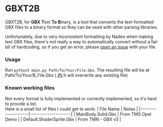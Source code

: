 # GBXT2B
GBXT2B, for **GBX** **T**ext **To** **B**inary, is a tool that converts the text-formatted GBX files to a binary format so they can be used with other parsing libraries.

Unfortunately, due to very inconsistent formatting by Nadeo when making text GBX files, there's not really a way to automatically convert without a fair bit of hardcoding, so if you get an error, please [open an issue](https://github.com/LinUwUxCat/GBXT2B/issues/new/choose) with your file.
### Usage
Run `python3 main.py Path/To/Your/File.Gbx`. The resulting file will be at Path/To/Your/B_File.Gbx ( <ins>**/!\\**</ins> It will overwrite any existing file)
### Known working files
Not every format is fully implemented or correctly implemented, so it's hard to provide a list.\
Here is a small list of files I could get to work:
|      File Name     |        Notes        |
|--------------------|---------------------|
| MainBody.Solid.Gbx | From TMS Opel Demo  |
| Default.ShaderSprite.Gbx | From TMN - GBX v3 |